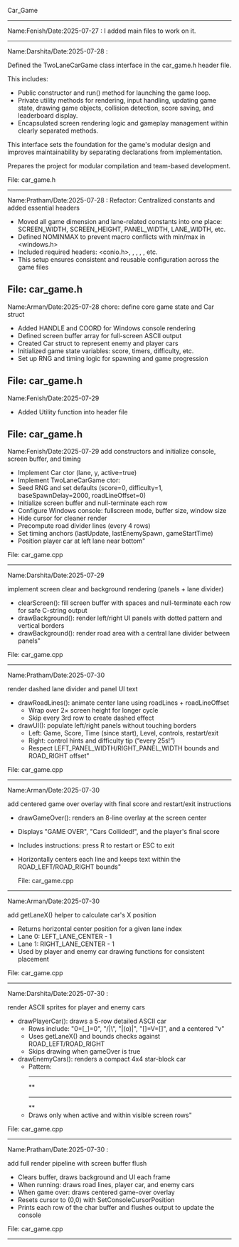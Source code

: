 Car_Game



-----------------------------------------------------------------------------------------------------------------------------------------------------------------------------------

Name:Fenish/Date:2025-07-27 : I added main files to work on it.

-----------------------------------------------------------------------------------------------------------------------------------------------------------------------------------

Name:Darshita/Date:2025-07-28 :

Defined the TwoLaneCarGame class interface in the car_game.h header file.

This includes:
- Public constructor and run() method for launching the game loop.
- Private utility methods for rendering, input handling, updating game state, drawing game objects, 
  collision detection, score saving, and leaderboard display.
- Encapsulated screen rendering logic and gameplay management within clearly separated methods.

This interface sets the foundation for the game's modular design and improves maintainability 
by separating declarations from implementation.

Prepares the project for modular compilation and team-based development.

File: car_game.h

-----------------------------------------------------------------------------------------------------------------------------------------------------------------------------------

Name:Pratham/Date:2025-07-28 :
Refactor: Centralized constants and added essential headers

- Moved all game dimension and lane-related constants into one place:
  SCREEN_WIDTH, SCREEN_HEIGHT, PANEL_WIDTH, LANE_WIDTH, etc.
- Defined NOMINMAX to prevent macro conflicts with min/max in <windows.h>
- Included required headers: <conio.h>, <fstream>, <sstream>, <iomanip>, <cstdlib>, etc.
- This setup ensures consistent and reusable configuration across the game files

File: car_game.h
-----------------------------------------------------------------------------------------------------------------------------------------------------------------------------------

Name:Arman/Date:2025-07-28
chore: define core game state and Car struct

- Added HANDLE and COORD for Windows console rendering
- Defined screen buffer array for full-screen ASCII output
- Created Car struct to represent enemy and player cars
- Initialized game state variables: score, timers, difficulty, etc.
- Set up RNG and timing logic for spawning and game progression

File: car_game.h
-----------------------------------------------------------------------------------------------------------------------------------------------------------------------------------

Name:Fenish/Date:2025-07-29

- Added Utility function into header file
  
File: car_game.h
-----------------------------------------------------------------------------------------------------------------------------------------------------------------------------------

Name:Fenish/Date:2025-07-29
add constructors and initialize console, screen buffer, and timing

  - Implement Car ctor (lane, y, active=true)
  - Implement TwoLaneCarGame ctor:
  - Seed RNG and set defaults (score=0, difficulty=1, baseSpawnDelay=2000, roadLineOffset=0)
  - Initialize screen buffer and null-terminate each row
  - Configure Windows console: fullscreen mode, buffer size, window size
  - Hide cursor for cleaner render
  - Precompute road divider lines (every 4 rows)
  - Set timing anchors (lastUpdate, lastEnemySpawn, gameStartTime)
  - Position player car at left lane near bottom"

File: car_game.cpp

-----------------------------------------------------------------------------------------------------------------------------------------------------------------------------------

Name:Darshita/Date:2025-07-29

implement screen clear and background rendering (panels + lane divider)

- clearScreen(): fill screen buffer with spaces and null-terminate each row for safe C-string output
- drawBackground(): render left/right UI panels with dotted pattern and vertical borders
- drawBackground(): render road area with a central lane divider between panels"

File: car_game.cpp

-----------------------------------------------------------------------------------------------------------------------------------------------------------------------------------

Name:Pratham/Date:2025-07-30

render dashed lane divider and panel UI text

- drawRoadLines(): animate center lane using roadLines + roadLineOffset
  - Wrap over 2× screen height for longer cycle
  - Skip every 3rd row to create dashed effect
- drawUI(): populate left/right panels without touching borders
  - Left: Game, Score, Time (since start), Level, controls, restart/exit
  - Right: control hints and difficulty tip (“every 25s!”)
  - Respect LEFT_PANEL_WIDTH/RIGHT_PANEL_WIDTH bounds and ROAD_RIGHT offset"

File: car_game.cpp

-----------------------------------------------------------------------------------------------------------------------------------------------------------------------------------

Name:Arman/Date:2025-07-30

add centered game over overlay with final score and restart/exit instructions

- drawGameOver(): renders an 8-line overlay at the screen center
- Displays \"GAME OVER\", \"Cars Collided!\", and the player's final score
- Includes instructions: press R to restart or ESC to exit
- Horizontally centers each line and keeps text within the ROAD_LEFT/ROAD_RIGHT bounds"
 
    File: car_game.cpp

-----------------------------------------------------------------------------------------------------------------------------------------------------------------------------------

Name:Arman/Date:2025-07-30

add getLaneX() helper to calculate car's X position

- Returns horizontal center position for a given lane index
- Lane 0: LEFT_LANE_CENTER - 1
- Lane 1: RIGHT_LANE_CENTER - 1
- Used by player and enemy car drawing functions for consistent placement

File: car_game.cpp

-----------------------------------------------------------------------------------------------------------------------------------------------------------------------------------  

Name:Darshita/Date:2025-07-30 :

render ASCII sprites for player and enemy cars

- drawPlayerCar(): draws a 5-row detailed ASCII car
  - Rows include: \"0=[_]=0\", \"/|\\\", \"|(o)|\", \"[]=V=[]\", and a centered \"v\"
  - Uses getLaneX() and bounds checks against ROAD_LEFT/ROAD_RIGHT
  - Skips drawing when gameOver is true
- drawEnemyCars(): renders a compact 4x4 star-block car
  - Pattern:
    ****
     ** 
    ****
     ** 
  - Draws only when active and within visible screen rows"
 
File: car_game.cpp

-----------------------------------------------------------------------------------------------------------------------------------------------------------------------------------

Name:Pratham/Date:2025-07-30 :

add full render pipeline with screen buffer flush

- Clears buffer, draws background and UI each frame
- When running: draws road lines, player car, and enemy cars
- When game over: draws centered game-over overlay
- Resets cursor to (0,0) with SetConsoleCursorPosition
- Prints each row of the char buffer and flushes output to update the console

File: car_game.cpp

-----------------------------------------------------------------------------------------------------------------------------------------------------------------------------------
